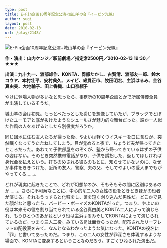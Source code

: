 ```yaml
---
type: post
title: E-Pin企画10周年記念公演+城山羊の会『イーピン光線』
author: sugi
layout: post
date: 2010-02-13
url: /play/2148/
---
```

<img src="/images/play/20100213.jpg" alt="E-Pin企画10周年記念公演+城山羊の会『イーピン光線』" class="alignleft" />

**作・演出：山内ケンジ／駅前劇場／指定席2500円／2010-02-13 19:30／★★★**

**出演：九十九一、渡部雄作、KONTA、岡部たかし、古賀清、渡部友一郎、鈴木コウヤ、本村壮平、安村典久、メイビ、綿貫正市、牧田明宏、主浜はるみ、金谷真由美、大地輪子、田上香織、山口奈緒子**

やけに登場人物が多いなと思ったら、事務所の10周年企画とかで所属俳優全員が出演しているそうだ。

城山羊の会は初見。もっとべたっとした感じを想像していたが、ブラックでとぼけたユーモアと底が抜けたようなシュールさが魅力的な舞台だった。誰か一人似た作風の人をあげるとしたら別役実だろうか。

同じ団地に住む友人たちが帰った後、やよいは軽くウイスキーを口に含むが、突然眠くなってうたたねしてしまう。目が覚めると夜で、ちょうど夫が帰ってきたところだった。あわてて子供部屋をのぞくが、塾から帰ってきているはずの子供の姿はない。そのとき突然携帯電話がなり、子供を誘拐した、返してほしければ身代金を払えという。打ちのめされる彼らのもとに、知らせていないのに、なぜか事件をききつけた、近所の友人、警察、夫の父、そしてやよいの愛人までもがやってくる......。

どれが現実に起きたことで、どれが幻想なのか、そもそもその間に区別はあるのか......。さらに不可解なことに、中心的な二人の女性の役をときどきほかの役者が演じる。それもうっすらと化粧をし、頭を短く刈り込んだ男性だ。どこかで見た顔だなと思ったら、バービー・ボーイズのKONTAだった。つまり、やよいの役は本来その役を割り当てられている金谷真由美とKONTA二人によって演じられ、もうひとつのあかねという役は主浜はるみそしてKONTAによって演じられているのだ。つまり三人二役。みている間は面食らったが、配布されたリーフレットの配役表をみて、なんとなるわかったような気になった。KONTAの役名に「罪」と書いてあったのだ。つまり、この二人の女性が罪深さを体現するような場面で、KONTAに変身するということなのだろう。すごくひねられた演出だ。

